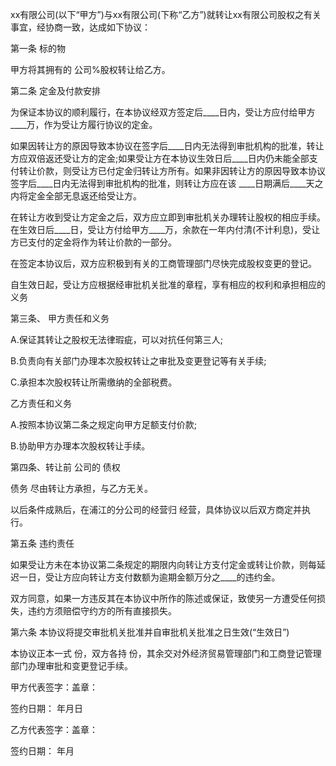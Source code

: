 
 


xx有限公司(以下“甲方”)与xx有限公司(下称“乙方”)就转让xx有限公司股权之有关事宜，经协商一致，达成如下协议：


第一条 标的物


甲方将其拥有的 公司%股权转让给乙方。


第二条 定金及付款安排


为保证本协议的顺利履行，在本协议经双方签定后____日内，受让方应付给甲方____万，作为受让方履行协议的定金。


如果因转让方的原因导致本协议在签字后____日内无法得到审批机构的批准，转让方应双倍返还受让方的定金;如果受让方在本协议生效日后____日内仍未能全部支付转让价款，则受让方已付定金归转让方所有。如果非因转让方的原因导致本协议签字后____日内无法得到审批机构的批准，则转让方应在该 ____日期满后____天之内将定金全部无息返还给受让方。


在转让方收到受让方定金之后，双方应立即到审批机关办理转让股权的相应手续。在生效日后____日，受让方付给甲方____万，余款在一年内付清(不计利息)，受让方已支付的定金将作为转让价款的一部分。


在签定本协议后，双方应积极到有关的工商管理部门尽快完成股权变更的登记。


自生效日起，受让方应根据经审批机关批准的章程，享有相应的权利和承担相应的义务


第三条、 甲方责任和义务


A.保证其转让之股权无法律瑕疵，可以对抗任何第三人;


B.负责向有关部门办理本次股权转让之审批及变更登记等有关手续;


C.承担本次股权转让所需缴纳的全部税费。


乙方责任和义务


A.按照本协议第二条之规定向甲方足额支付价款;


B.协助甲方办理本次股权转让手续。


第四条、转让前 公司的
债权

债务
尽由转让方承担，与乙方无关。


以后条件成熟后，在浦江的分公司的经营归 经营，具体协议以后双方商定并执行。


第五条 违约责任


如果受让方未在本协议第二条规定的期限内向转让方支付定金或转让价款，则每延迟一日，受让方应向转让方支付数额为逾期金额万分之____的违约金。


双方同意，如果一方违反其在本协议中所作的陈述或保证，致使另一方遭受任何损失，违约方须赔偿守约方的所有直接损失。


第六条 本协议将提交审批机关批准并自审批机关批准之日生效(“生效日”)


本协议正本一式 份，双方各持 份，其余交对外经济贸易管理部门和工商登记管理部门办理审批和变更登记手续。


甲方代表签字：盖章：


签约日期： 年月日


乙方代表签字：盖章：


签约日期： 年月
 


 

 
 
 
 
 
  


  
 

  


  


  
 
 
 
 

